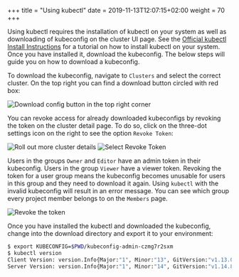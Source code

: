 +++
title = "Using kubectl"
date = 2019-11-13T12:07:15+02:00
weight = 70
+++


Using kubectl requires the installation of kubectl on your system as well as downloading of kubeconfig on the cluster UI page.
See the [Official kubectl Install Instructions](https://kubernetes.io/docs/tasks/tools/install-kubectl/) for a tutorial on how to install kubectl on your system. Once you have installed it, download the kubeconfig. The below steps will guide you on how to download a kubeconfig.

To download the kubeconfig, navigate to `Clusters` and select the correct cluster. On the top right you can find a download button circled with red box:

![Download config button in the top right corner](/img/kubermatic/main/tutorials/cluster_details_btn.png?classes=shadow,border "Download config button in the top right corner")

You can revoke access for already downloaded kubeconfigs by revoking the token on the cluster detail page. To do so, click on the three-dot settings icon on the right to see the option `Revoke Token`:

![Roll out more cluster details](/img/kubermatic/main/tutorials/cluster_edit_menu.png?classes=shadow,border "Roll out more cluster details")
![Select Revoke Token](/img/kubermatic/main/tutorials/revoke_token_cluster.png?classes=shadow,border "Select Revoke Token")

Users in the groups `Owner` and `Editor` have an admin token in their kubeconfig. Users in the group `Viewer` have a viewer token. Revoking the token for a user group means the kubeconfig becomes unusable for users in this group and they need to download it again. Using `kubectl` with the invalid kubeconfig will result in an error message. You can see which group every project member belongs to on the `Members` page.

![Revoke the token](/img/kubermatic/main/tutorials/revoke_token_dialog.png?classes=shadow,border "Revoke the token")


Once you have installed the kubectl and downloaded the kubeconfig, change into the download directory and export it to your environment:


```bash
$ export KUBECONFIG=$PWD/kubeconfig-admin-czmg7r2sxm
$ kubectl version
Client Version: version.Info{Major:"1", Minor:"13", GitVersion:"v1.13.0", GitCommit:"...", GitTreeState:"clean", BuildDate:"...", GoVersion:"go1.11.2", Compiler:"gc", Platform:"darwin/amd64"}
Server Version: version.Info{Major:"1", Minor:"14", GitVersion:"v1.14.8", GitCommit:"...", GitTreeState:"clean", BuildDate:"...", GoVersion:"go1.12.10", Compiler:"gc", Platform:"linux/amd64}
```
